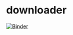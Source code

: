 # downloader

[![Binder](https://mybinder.org/badge_logo.svg)](https://mybinder.org/v2/gh/glsmrkn/downloader/main?filepath=downloader.py)
